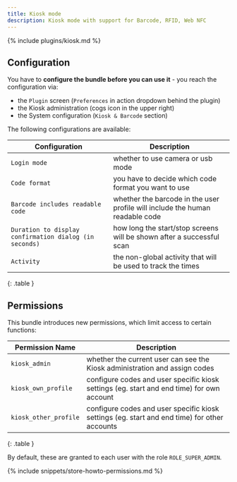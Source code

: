 ```yaml
---
title: Kiosk mode
description: Kiosk mode with support for Barcode, RFID, Web NFC
---
```

 
{% include plugins/kiosk.md %}  

## Configuration

You have to **configure the bundle before you can use it** - you reach the configuration via:
- the `Plugin` screen (`Preferences` in action dropdown behind the plugin)
- the Kiosk administration (cogs icon in the upper right)
- the System configuration (`Kiosk & Barcode` section)

The following configurations are available:

| Configuration                                          | Description                                                                  |
|--------------------------------------------------------|------------------------------------------------------------------------------|
| `Login mode`                                           | whether to use camera or usb mode                                            |
| `Code format`                                          | you have to decide which code format you want to use                         |
| `Barcode includes readable code`                       | whether the barcode in the user profile will include the human readable code |
| `Duration to display confirmation dialog (in seconds)` | how long the start/stop screens will be shown after a successful scan        |
| `Activity`                                             | the non-global activity that will be used to track the times                 |
{: .table }

## Permissions

This bundle introduces new permissions, which limit access to certain functions:

| Permission Name         | Description                                                                                  |
|-------------------------|----------------------------------------------------------------------------------------------|
| `kiosk_admin`           | whether the current user can see the Kiosk administration and assign codes                   |
| `kiosk_own_profile`     | configure codes and user specific kiosk settings (eg. start and end time) for own account    |
| `kiosk_other_profile`   | configure codes and user specific kiosk settings (eg. start and end time) for other accounts |
{: .table }

By default, these are granted to each user with the role `ROLE_SUPER_ADMIN`.

{% include snippets/store-howto-permissions.md %}
